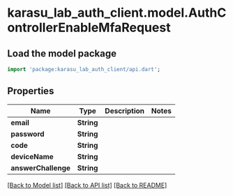 # karasu_lab_auth_client.model.AuthControllerEnableMfaRequest

## Load the model package
```dart
import 'package:karasu_lab_auth_client/api.dart';
```

## Properties
Name | Type | Description | Notes
------------ | ------------- | ------------- | -------------
**email** | **String** |  | 
**password** | **String** |  | 
**code** | **String** |  | 
**deviceName** | **String** |  | 
**answerChallenge** | **String** |  | 

[[Back to Model list]](../README.md#documentation-for-models) [[Back to API list]](../README.md#documentation-for-api-endpoints) [[Back to README]](../README.md)


